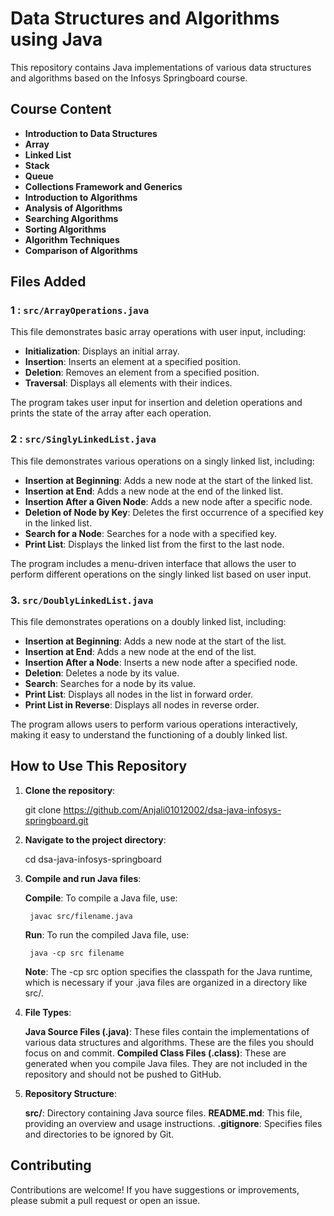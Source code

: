 # Data Structures and Algorithms using Java

This repository contains Java implementations of various data structures and algorithms based on the Infosys Springboard course.

## Course Content

- **Introduction to Data Structures**
- **Array**
- **Linked List**
- **Stack**
- **Queue**
- **Collections Framework and Generics**
- **Introduction to Algorithms**
- **Analysis of Algorithms**
- **Searching Algorithms**
- **Sorting Algorithms**
- **Algorithm Techniques**
- **Comparison of Algorithms**

## Files Added

 ### 1 : `src/ArrayOperations.java`

This file demonstrates basic array operations with user input, including:

- **Initialization**: Displays an initial array.
- **Insertion**: Inserts an element at a specified position.
- **Deletion**: Removes an element from a specified position.
- **Traversal**: Displays all elements with their indices.

The program takes user input for insertion and deletion operations and prints the state of the array after each operation.

### 2 : `src/SinglyLinkedList.java`

This file demonstrates various operations on a singly linked list, including:

- **Insertion at Beginning**: Adds a new node at the start of the linked list.
- **Insertion at End**: Adds a new node at the end of the linked list.
- **Insertion After a Given Node**: Adds a new node after a specific node.
- **Deletion of Node by Key**: Deletes the first occurrence of a specified key in the linked list.
- **Search for a Node**: Searches for a node with a specified key.
- **Print List**: Displays the linked list from the first to the last node.

The program includes a menu-driven interface that allows the user to perform different operations on the singly linked list based on user input.

### 3. `src/DoublyLinkedList.java`

This file demonstrates operations on a doubly linked list, including:

- **Insertion at Beginning**: Adds a new node at the start of the list.
- **Insertion at End**: Adds a new node at the end of the list.
- **Insertion After a Node**: Inserts a new node after a specified node.
- **Deletion**: Deletes a node by its value.
- **Search**: Searches for a node by its value.
- **Print List**: Displays all nodes in the list in forward order.
- **Print List in Reverse**: Displays all nodes in reverse order.

The program allows users to perform various operations interactively, making it easy to understand the functioning of a doubly linked list.


## How to Use This Repository

1. **Clone the repository**:

   git clone https://github.com/Anjali01012002/dsa-java-infosys-springboard.git

2. **Navigate to the project directory**: 

    cd dsa-java-infosys-springboard

3. **Compile and run Java files**:

    **Compile**: To compile a Java file, use:

        javac src/filename.java

    **Run**: To run the compiled Java file, use: 

        java -cp src filename  

    **Note**: The -cp src option specifies the classpath for the Java runtime, which is necessary if your .java files are organized in a directory like src/.

4. **File Types**:

    **Java Source Files (.java)**: These files contain the implementations of various data structures and algorithms. These are the files you should focus on and commit.
    **Compiled Class Files (.class)**: These are generated when you compile Java files. They are not included in the repository and should not be pushed to GitHub.

5. **Repository Structure**:

    **src/**: Directory containing Java source files.
    **README.md**: This file, providing an overview and usage instructions.
    **.gitignore**: Specifies files and directories to be ignored by Git.

## Contributing
Contributions are welcome! If you have suggestions or improvements, please submit a pull request or open an issue.